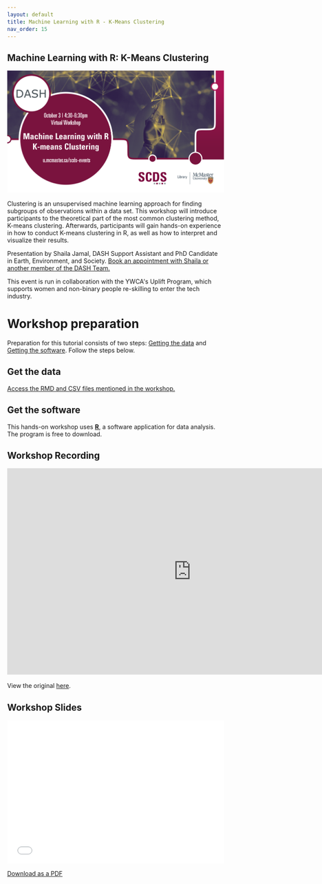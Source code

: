 ```yaml
---
layout: default
title: Machine Learning with R - K-Means Clustering
nav_order: 15
---
```


## Machine Learning with R: K-Means Clustering

<img src="assets/img/Machine Learning - K Means - White BG.png" alt="Workshop Title Slide" width="720">

Clustering is an unsupervised machine learning approach for finding subgroups of observations within a data set. This workshop will introduce participants to the theoretical part of the most common clustering method, K-means clustering. Afterwards, participants will gain hands-on experience in how to conduct K-means clustering in R, as well as how to interpret and visualize their results. 

Presentation by Shaila Jamal, DASH Support Assistant and PhD Candidate in Earth, Environment, and Society.
[Book an appointment with Shaila or another member of the DASH Team.](https://library.mcmaster.ca/services/dash)

This event is run in collaboration with the YWCA's Uplift Program, which supports women and non-binary people re-skilling to enter the tech industry. 

# Workshop preparation 

Preparation for this tutorial consists of two steps: [Getting the data](#get-the-data) and [Getting the software](#get-the-software). Follow the steps below. 
  
## Get the data

[Access the RMD and CSV files mentioned in the workshop.](https://mcmasteru365-my.sharepoint.com/:f:/g/personal/littvs_mcmaster_ca/EvZSraT60XZFlhNtCbbEQr0Bxb0pt53qnqJ-LnrFlKEvXA?e=wGkIvS)

## Get the software
This hands-on workshop uses [**R**](https://www.r-project.org/), a software application for data analysis. The program is free to download.

## Workshop Recording

<iframe height="480" width="853" allowfullscreen frameborder=0 src="https://echo360.ca/media/e878d90e-d572-4533-ab6c-2ce8b47ee65b/public"></iframe>

View the original [here](https://echo360.ca/media/e878d90e-d572-4533-ab6c-2ce8b47ee65b/public). 

## Workshop Slides

<div style="position:relative;padding-top:66.25%;">
<iframe src="//docs.google.com/viewer?url=https://github.com/scds/dash-webinars/raw/main/assets/docs/DASHWorkshop-K-means-clustering_ShailaJamal.pdf?dl=0&hl=en_US&embedded=true" class="gde-frame" style="position:absolute;top:0;left:0;width:100%;height:100%;border:none;" scrolling="no"></iframe>
</div>

[Download as a PDF](https://mcmasteru365-my.sharepoint.com/:f:/g/personal/littvs_mcmaster_ca/EvZSraT60XZFlhNtCbbEQr0Bxb0pt53qnqJ-LnrFlKEvXA?e=wGkIvS)
<br>

